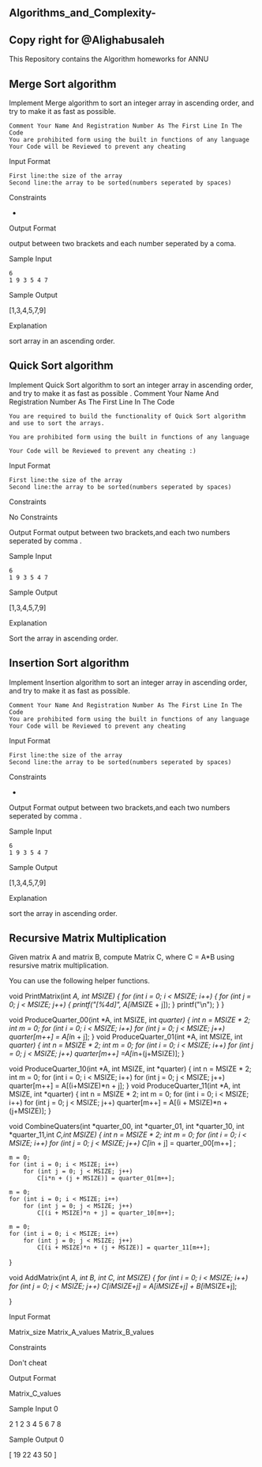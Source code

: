 ## Algorithms_and_Complexity-
## Copy right for @Alighabusaleh
This Repository contains the Algorithm homeworks for ANNU 
## Merge Sort algorithm

Implement Merge algorithm to sort an integer array in ascending order, and try to make it as fast as possible.

    Comment Your Name And Registration Number As The First Line In The Code
    You are prohibited form using the built in functions of any language
    Your Code will be Reviewed to prevent any cheating

Input Format

    First line:the size of the array
    Second line:the array to be sorted(numbers seperated by spaces)

Constraints

-

Output Format

output between two brackets and each number seperated by a coma.

Sample Input

    6
    1 9 3 5 4 7

Sample Output

[1,3,4,5,7,9]

Explanation

sort array in an ascending order.

## Quick Sort algorithm

Implement Quick Sort algorithm to sort an integer array in ascending order, and try to make it as fast as possible .
Comment Your Name And Registration Number As The First Line In The Code

    You are required to build the functionality of Quick Sort algorithm and use to sort the arrays.

    You are prohibited form using the built in functions of any language

    Your Code will be Reviewed to prevent any cheating :)

Input Format

    First line:the size of the array
    Second line:the array to be sorted(numbers seperated by spaces)

Constraints

No Constraints

Output Format
output between two brackets,and each two numbers seperated by comma .

Sample Input

    6
    1 9 3 5 4 7

Sample Output

[1,3,4,5,7,9]

Explanation

Sort the array in ascending order.

## Insertion Sort algorithm

Implement Insertion algorithm to sort an integer array in ascending order, and try to make it as fast as possible.

    Comment Your Name And Registration Number As The First Line In The Code
    You are prohibited form using the built in functions of any language
    Your Code will be Reviewed to prevent any cheating

Input Format

    First line:the size of the array
    Second line:the array to be sorted(numbers seperated by spaces)

Constraints

-

Output Format
output between two brackets,and each two numbers seperated by comma .

Sample Input

    6
    1 9 3 5 4 7

Sample Output

[1,3,4,5,7,9]

Explanation

sort the array in ascending order.

##  Recursive Matrix Multiplication 
Given matrix A and matrix B, compute Matrix C, where C = A*B using resursive matrix multiplication.

You can use the following helper functions.

void PrintMatrix(int *A, int MSIZE)
{
    for (int i = 0; i < MSIZE; i++)
    {
        for (int j = 0; j < MSIZE; j++)
        {
            printf("[%4d]", A[i*MSIZE + j]);
        }
        printf("\n");
    }
}

void ProduceQuarter_00(int *A, int MSIZE, int *quarter)
{
    int n = MSIZE * 2;
    int m = 0;
    for (int i = 0; i < MSIZE; i++)
        for (int j = 0; j < MSIZE; j++)
            quarter[m++] = A[i*n + j];
}
void ProduceQuarter_01(int *A, int MSIZE, int *quarter)
{
    int n = MSIZE * 2;
    int m = 0;
    for (int i = 0; i < MSIZE; i++)
        for (int j = 0; j < MSIZE; j++)
            quarter[m++] =A[i*n+(j+MSIZE)];
}

void ProduceQuarter_10(int *A, int MSIZE, int *quarter)
{
    int n = MSIZE * 2;
    int m = 0;
    for (int i = 0; i < MSIZE; i++)
        for (int j = 0; j < MSIZE; j++)
            quarter[m++] = A[(i+MSIZE)*n + j];
}
void ProduceQuarter_11(int *A, int MSIZE, int *quarter)
{
    int n = MSIZE * 2;
    int m = 0;
    for (int i = 0; i < MSIZE; i++)
        for (int j = 0; j < MSIZE; j++)
            quarter[m++] = A[(i + MSIZE)*n + (j+MSIZE)];
}


void CombineQuaters(int *quarter_00, int *quarter_01, int *quarter_10, int *quarter_11,int *C,int MSIZE)
{
    int n = MSIZE * 2;
    int m = 0;
    for (int i = 0; i < MSIZE; i++)
        for (int j = 0; j < MSIZE; j++)
            C[i*n + j] = quarter_00[m++] ;

    m = 0;
    for (int i = 0; i < MSIZE; i++)
        for (int j = 0; j < MSIZE; j++)
            C[i*n + (j + MSIZE)] = quarter_01[m++];

    m = 0;
    for (int i = 0; i < MSIZE; i++)
        for (int j = 0; j < MSIZE; j++)
            C[(i + MSIZE)*n + j] = quarter_10[m++];
    
    m = 0;
    for (int i = 0; i < MSIZE; i++)
        for (int j = 0; j < MSIZE; j++)
            C[(i + MSIZE)*n + (j + MSIZE)] = quarter_11[m++];

}

void AddMatrix(int *A, int *B, int *C, int MSIZE)
{
    for (int i = 0; i < MSIZE; i++)
        for (int j = 0; j < MSIZE; j++)
            C[i*MSIZE+j] = A[i*MSIZE+j] + B[i*MSIZE+j];

}

Input Format

Matrix_size Matrix_A_values Matrix_B_values

Constraints

Don't cheat

Output Format

Matrix_C_values

Sample Input 0

2
1 2 3 4
5 6 7 8

Sample Output 0

[ 19 22 43 50 ]

